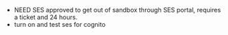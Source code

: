 - NEED SES approved to get out of sandbox through SES portal, requires a ticket and 24 hours.
- turn on and test ses for cognito
